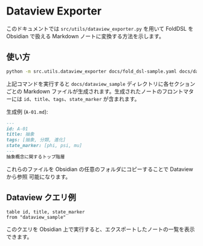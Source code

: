 # Dataview Exporter

このドキュメントでは `src/utils/dataview_exporter.py` を用いて FoldDSL を
Obsidian で扱える Markdown ノートに変換する方法を示します。

## 使い方

```bash
python -m src.utils.dataview_exporter docs/fold_dsl-sample.yaml docs/dataview_sample
```

上記コマンドを実行すると `docs/dataview_sample` ディレクトリに各セクションごとの
Markdown ファイルが生成されます。生成されたノートのフロントマターには
`id`、`title`、`tags`、`state_marker` が含まれます。

生成例 (`A-01.md`):

```markdown
---
id: A-01
title: 抽象
tags: [抽象, 分類, 進化]
state_marker: [phi, psi, mu]
---
抽象概念に関するトップ階層
```

これらのファイルを Obsidian の任意のフォルダにコピーすることで Dataview から参照
可能になります。

## Dataview クエリ例

```dataview
table id, title, state_marker
from "dataview_sample"
```

このクエリを Obsidian 上で実行すると、エクスポートしたノートの一覧を表示できます。
